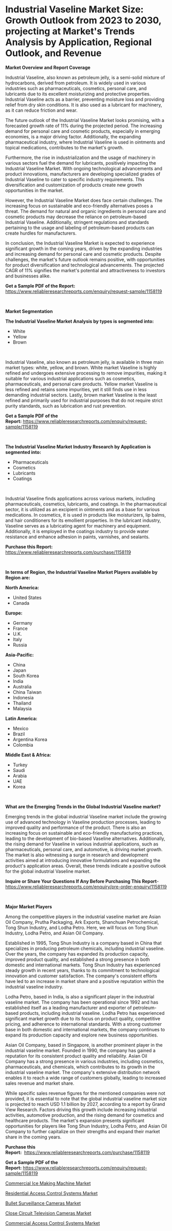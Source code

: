 <p><h1>Industrial Vaseline Market Size: Growth Outlook from 2023 to 2030, projecting at Market's Trends Analysis by Application, Regional Outlook, and Revenue</h1></p><p><strong>Market Overview and Report Coverage</strong></p>
<p><p>Industrial Vaseline, also known as petroleum jelly, is a semi-solid mixture of hydrocarbons, derived from petroleum. It is widely used in various industries such as pharmaceuticals, cosmetics, personal care, and lubricants due to its excellent moisturizing and protective properties. Industrial Vaseline acts as a barrier, preventing moisture loss and providing relief from dry skin conditions. It is also used as a lubricant for machinery, as it can reduce friction and wear.</p><p>The future outlook of the Industrial Vaseline Market looks promising, with a forecasted growth rate of 11% during the projected period. The increasing demand for personal care and cosmetic products, especially in emerging economies, is a major driving factor. Additionally, the expanding pharmaceutical industry, where Industrial Vaseline is used in ointments and topical medications, contributes to the market's growth.</p><p>Furthermore, the rise in industrialization and the usage of machinery in various sectors fuel the demand for lubricants, positively impacting the Industrial Vaseline Market. With ongoing technological advancements and product innovations, manufacturers are developing specialized grades of Industrial Vaseline to cater to specific industry requirements. This diversification and customization of products create new growth opportunities in the market.</p><p>However, the Industrial Vaseline Market does face certain challenges. The increasing focus on sustainable and eco-friendly alternatives poses a threat. The demand for natural and organic ingredients in personal care and cosmetic products may decrease the reliance on petroleum-based Industrial Vaseline. Additionally, stringent regulations and standards pertaining to the usage and labeling of petroleum-based products can create hurdles for manufacturers.</p><p>In conclusion, the Industrial Vaseline Market is expected to experience significant growth in the coming years, driven by the expanding industries and increasing demand for personal care and cosmetic products. Despite challenges, the market's future outlook remains positive, with opportunities for product diversification and technological advancements. The projected CAGR of 11% signifies the market's potential and attractiveness to investors and businesses alike.</p></p>
<p><strong>Get a Sample PDF of the Report:</strong> <a href="https://www.reliableresearchreports.com/enquiry/request-sample/1158119">https://www.reliableresearchreports.com/enquiry/request-sample/1158119</a></p>
<p>&nbsp;</p>
<p><strong>Market Segmentation</strong></p>
<p><strong>The Industrial Vaseline Market Analysis by types is segmented into:</strong></p>
<p><ul><li>White</li><li>Yellow</li><li>Brown</li></ul></p>
<p>&nbsp;</p>
<p><p>Industrial Vaseline, also known as petroleum jelly, is available in three main market types: white, yellow, and brown. White market Vaseline is highly refined and undergoes extensive processing to remove impurities, making it suitable for various industrial applications such as cosmetics, pharmaceuticals, and personal care products. Yellow market Vaseline is less refined and retains some impurities, yet it still finds use in less demanding industrial sectors. Lastly, brown market Vaseline is the least refined and primarily used for industrial purposes that do not require strict purity standards, such as lubrication and rust prevention.</p></p>
<p><strong>Get a Sample PDF of the Report:</strong>&nbsp;<a href="https://www.reliableresearchreports.com/enquiry/request-sample/1158119">https://www.reliableresearchreports.com/enquiry/request-sample/1158119</a></p>
<p>&nbsp;</p>
<p><strong>The Industrial Vaseline Market Industry Research by Application is segmented into:</strong></p>
<p><ul><li>Pharmaceuticals</li><li>Cosmetics</li><li>Lubricants</li><li>Coatings</li></ul></p>
<p>&nbsp;</p>
<p><p>Industrial Vaseline finds applications across various markets, including pharmaceuticals, cosmetics, lubricants, and coatings. In the pharmaceutical sector, it is utilized as an excipient in ointments and as a base for various medications. In cosmetics, it is used in products like moisturizers, lip balms, and hair conditioners for its emollient properties. In the lubricant industry, Vaseline serves as a lubricating agent for machinery and equipment. Additionally, it is employed in the coatings industry to provide water resistance and enhance adhesion in paints, varnishes, and sealants.</p></p>
<p><strong>Purchase this Report:</strong>&nbsp; <a href="https://www.reliableresearchreports.com/purchase/1158119">https://www.reliableresearchreports.com/purchase/1158119</a></p>
<p>&nbsp;</p>
<p><strong>In terms of Region, the Industrial Vaseline Market Players available by Region are:</strong></p>
<p>
    <p> <strong> North America: </strong>
        <ul>
            <li>United States</li>
            <li>Canada</li>
        </ul>
        </p> 
    <p> <strong> Europe: </strong>
        <ul>
            <li>Germany</li>
            <li>France</li>
            <li>U.K.</li>
            <li>Italy</li>
            <li>Russia</li>
        </ul>
        </p> 
    <p> <strong> Asia-Pacific: </strong>
        <ul>
            <li>China</li>
            <li>Japan</li>
            <li>South Korea</li>
            <li>India</li>
            <li>Australia</li>
            <li>China Taiwan</li>
            <li>Indonesia</li>
            <li>Thailand</li>
            <li>Malaysia</li>
        </ul>
        </p> 
    <p> <strong> Latin America: </strong>
        <ul>
            <li>Mexico</li>
            <li>Brazil</li>
            <li>Argentina Korea</li>
            <li>Colombia</li>
        </ul>
        </p> 
    <p> <strong> Middle East & Africa: </strong>
        <ul>
            <li>Turkey</li>
            <li>Saudi</li>
            <li>Arabia</li>
            <li>UAE</li>
            <li>Korea</li>
        </ul>
    </p>
    </p>
<p>&nbsp;</p>
<p><strong>What are the Emerging Trends in the Global Industrial Vaseline market?</strong></p>
<p><p>Emerging trends in the global industrial Vaseline market include the growing use of advanced technology in Vaseline production processes, leading to improved quality and performance of the product. There is also an increasing focus on sustainable and eco-friendly manufacturing practices, leading to the development of bio-based Vaseline alternatives. Additionally, the rising demand for Vaseline in various industrial applications, such as pharmaceuticals, personal care, and automotive, is driving market growth. The market is also witnessing a surge in research and development activities aimed at introducing innovative formulations and expanding the product's application areas. Overall, these trends indicate a positive outlook for the global industrial Vaseline market.</p></p>
<p><strong>Inquire or Share Your Questions If Any Before Purchasing This Report</strong>- <a href="https://www.reliableresearchreports.com/enquiry/pre-order-enquiry/1158119">https://www.reliableresearchreports.com/enquiry/pre-order-enquiry/1158119</a></p>
<p>&nbsp;</p>
<p><strong>Major Market Players</strong></p>
<p><p>Among the competitive players in the industrial vaseline market are Asian Oil Company, Prutha Packaging, Ark Exports, Shanchuan Petrochemical, Tong Shun Industry, and Lodha Petro. Here, we will focus on Tong Shun Industry, Lodha Petro, and Asian Oil Company.</p><p>Established in 1995, Tong Shun Industry is a company based in China that specializes in producing petroleum chemicals, including industrial vaseline. Over the years, the company has expanded its production capacity, improved product quality, and established a strong presence in both domestic and international markets. Tong Shun Industry has experienced steady growth in recent years, thanks to its commitment to technological innovation and customer satisfaction. The company's consistent efforts have led to an increase in market share and a positive reputation within the industrial vaseline industry.</p><p>Lodha Petro, based in India, is also a significant player in the industrial vaseline market. The company has been operational since 1992 and has established itself as a leading manufacturer and exporter of petroleum-based products, including industrial vaseline. Lodha Petro has experienced significant market growth due to its focus on product quality, competitive pricing, and adherence to international standards. With a strong customer base in both domestic and international markets, the company continues to expand its production capacity and explore new business opportunities.</p><p>Asian Oil Company, based in Singapore, is another prominent player in the industrial vaseline market. Founded in 1990, the company has gained a reputation for its consistent product quality and reliability. Asian Oil Company has a strong presence in various industries, including cosmetics, pharmaceuticals, and chemicals, which contributes to its growth in the industrial vaseline market. The company's extensive distribution network enables it to reach a wide range of customers globally, leading to increased sales revenue and market share.</p><p>While specific sales revenue figures for the mentioned companies were not provided, it is essential to note that the global industrial vaseline market size is projected to reach USD 1.1 billion by 2027, according to a report by Grand View Research. Factors driving this growth include increasing industrial activities, automotive production, and the rising demand for cosmetics and healthcare products. The market's expansion presents significant opportunities for players like Tong Shun Industry, Lodha Petro, and Asian Oil Company to further capitalize on their strengths and expand their market share in the coming years.</p></p>
<p><strong>Purchase this Report:</strong>&nbsp;&nbsp;<a href="https://www.reliableresearchreports.com/purchase/1158119">https://www.reliableresearchreports.com/purchase/1158119</a></p>
<p></p>
<p><strong>Get a Sample PDF of the Report:</strong>&nbsp;<a href="https://www.reliableresearchreports.com/enquiry/request-sample/1158119">https://www.reliableresearchreports.com/enquiry/request-sample/1158119</a></p>
<p><p><a href="https://medium.com/@sarademiri71/commercial-ice-making-machine-market-analysis-and-sze-forecasted-for-period-from-2023-to-2030-fd85fea69a63">Commercial Ice Making Machine Market</a></p><p><a href="https://medium.com/@juliecastro06/residential-access-control-systems-market-report-reveals-the-latest-trends-and-growth-opportunities-56c9d2b8cc38">Residential Access Control Systems Market</a></p><p><a href="https://medium.com/@grayceyundt1913/bullet-surveillance-cameras-market-size-market-outlook-and-market-forecast-2023-to-2030-9dff759101b0">Bullet Surveillance Cameras Market</a></p><p><a href="https://medium.com/@jalenmurphy48/close-circuit-television-cameras-market-research-report-its-history-and-forecast-2023-to-2030-dc5db6fba7c4">Close Circuit Television Cameras Market</a></p><p><a href="https://medium.com/@anilaxhafa2022/analyzing-commercial-access-control-systems-market-global-industry-perspective-and-forecast-2023-2366b68322b8">Commercial Access Control Systems Market</a></p></p>